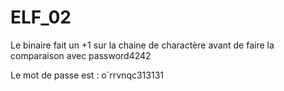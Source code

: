 # ELF_02

Le binaire fait un +1 sur la chaine de charactère avant de faire la comparaison avec password4242

Le mot de passe est : o`rrvnqc313131
